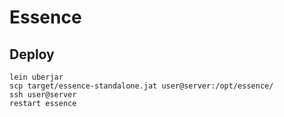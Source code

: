 # Essence


## Deploy

    lein uberjar
    scp target/essence-standalone.jat user@server:/opt/essence/
    ssh user@server
    restart essence
